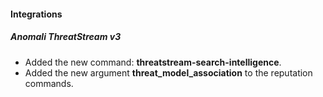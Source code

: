 
#### Integrations
##### Anomali ThreatStream v3
- Added the new command: **threatstream-search-intelligence**.
- Added the new argument **threat_model_association** to the reputation commands.